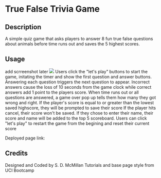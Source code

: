 # True False Trivia Game

## Description

A simple quiz game that asks players to answer 8 fun true false questions about animals before time runs out and saves the 5 highest scores. 

## Usage
add scrreenshot later
<img src="#"/>
Users click the "let's play" buttons to start the game, initating the timer and show the first question and answer buttons. Answering each question triggers the next question to appear.
Incorrect answers cause the loss of 10 seconds from the game clock while correct answers add 1 point to the players score. 
When time runs out or all questions are answered, a game over pop up tells them how many they got wrong and right. 
If the player's score is equal to or greater than the lowest saved highscore, they will be prompted to save their score
If the player hits cancel, their score won't be saved. If they chose to enter their name, their score and name will be added to the top 5 scoreboard.
Users can click "let's play" to restart the game from the begining and reset their current score

Deployed page link: 

## Credits
Designed and Coded by S. D. McMillan
Tutorials and base page style from UCI Bootcamp